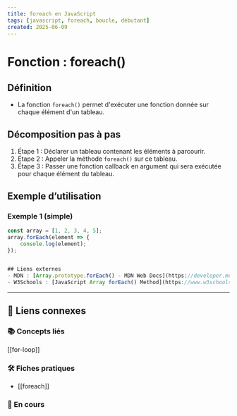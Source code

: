 ```yaml
---
title: foreach en JavaScript
tags: [javascript, foreach, boucle, débutant]
created: 2025-06-09
---
```


# Fonction : foreach()

## Définition
- La fonction `foreach()` permet d'exécuter une fonction donnée sur chaque élément d'un tableau.

## Décomposition pas à pas
1. Étape 1 : Déclarer un tableau contenant les éléments à parcourir.
2. Étape 2 : Appeler la méthode `foreach()` sur ce tableau.
3. Étape 3 : Passer une fonction callback en argument qui sera exécutée pour chaque élément du tableau.

## Exemple d’utilisation

### Exemple 1 (simple)
```javascript
const array = [1, 2, 3, 4, 5];
array.forEach(element => {
    console.log(element);
});


## Liens externes
- MDN : [Array.prototype.forEach() - MDN Web Docs](https://developer.mozilla.org/en-US/docs/Web/JavaScript/Reference/Global_Objects/Array/forEach)
- W3Schools : [JavaScript Array forEach() Method](https://www.w3schools.com/jsref/jsref_foreach.asp)
```

---

## 🔗 Liens connexes

### 📚 Concepts liés

[[for-loop]]
### 🛠️ Fiches pratiques
- [[foreach]]

### 🚧 En cours

